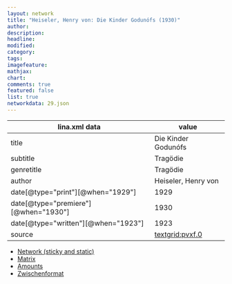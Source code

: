 ```yaml
---
layout: network
title: "Heiseler, Henry von: Die Kinder Godunófs (1930)"
author:
description:
headline:
modified:
category:
tags:
imagefeature: 
mathjax: 
chart: 
comments: true
featured: false
list: true
networkdata: 29.json
---
```

lina.xml data  | value
------------- | -------------
title|Die Kinder Godunófs
subtitle|Tragödie
genretitle|Tragödie
author|Heiseler, Henry von
date[@type="print"][@when="1929"]|1929
date[@type="premiere"][@when="1930"]|1930
date[@type="written"][@when="1923"]|1923
source|[textgrid:pvxf.0](https://textgridlab.org/1.0/tgcrud-public/rest/textgrid:pvxf.0/data)



* [Network (sticky and static)](/linas/network29)
* [Matrix](/linas/matrix29)
* [Amounts](/linas/amount29)
* [Zwischenformat](/linas/lina29 )
